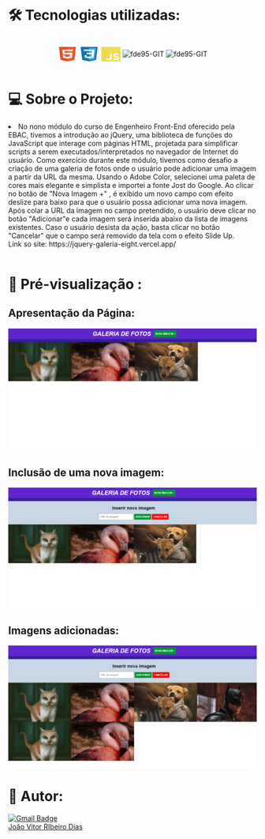 # 🛠 Tecnologias utilizadas:
<br>
<div style="display: inline_block">
  <div align="center">
  <img align="center" alt="fde95-HTML" height="30" width="40" src="https://raw.githubusercontent.com/devicons/devicon/master/icons/html5/html5-original.svg">
   <img align="center" alt="fde95-CSS" height="30" width="40" src="https://raw.githubusercontent.com/devicons/devicon/master/icons/css3/css3-original.svg">
  <img align="center" alt="fde95-JS" height="30" width="40" src="https://raw.githubusercontent.com/devicons/devicon/master/icons/javascript/javascript-plain.svg">
  <img align="center" alt="fde95-GIT" height="30" width="40" src="https://cdn.jsdelivr.net/gh/devicons/devicon/icons/git/git-original.svg">
   <img align="center" alt="fde95-GIT" height="30" width="40" src="https://camo.githubusercontent.com/ea00f04e50ce727072c4f6c93d402e6a9fdd59aeb1549d31fe6e86651256007b/68747470733a2f2f63646e2e6a7364656c6976722e6e65742f67682f64657669636f6e732f64657669636f6e2f69636f6e732f6a71756572792f6a71756572792d6f726967696e616c2e737667">

</div>
<br>

# 💻  Sobre o Projeto:
<li>No nono módulo do curso de Engenheiro Front-End oferecido pela EBAC, tivemos a introdução ao jQuery, uma biblioteca de funções do JavaScript que interage com páginas HTML, projetada para simplificar scripts a serem executados/interpretados no navegador de Internet do usuário. Como exercício durante este módulo, tivemos como desafio a criação de uma galeria de fotos onde o usuário pode adicionar uma imagem a partir da URL da mesma. Usando o Adobe Color, selecionei uma paleta de cores mais elegante e simplista e importei a fonte Jost do Google. Ao clicar no botão de "Nova Imagem +" , é exibido um novo campo com efeito deslize para baixo para que o usuário possa adicionar uma nova imagem. Após colar a URL da imagem no campo pretendido, o usuário deve clicar no botão "Adicionar"e cada imagem será inserida abaixo da lista de imagens existentes. Caso o usuário desista da ação, basta clicar no botão "Cancelar" que o campo será removido da tela com o efeito Slide Up. </br>
Link so site: https://jquery-galeria-eight.vercel.app/</li>
</br>

# 🎨 Pré-visualização :
## Apresentação da Página:
<img src="midia.redame/1.png" alt="">

## Inclusão de uma nova imagem:
<img src="midia.redame/2.png" alt="">

## Imagens adicionadas:
<img src="midia.redame/3.png" alt="">


# 🦸 Autor:
[![Gmail Badge](https://img.shields.io/badge/-joaovitordias.2b@gmail.com-c14438?style=flat-square&logo=Gmail&logoColor=white&link=mailto:joaovitordias.2b@gmail.com)](mailto:joaovitordias.2b@gmail.com)
<br/>
<a href="https://www.linkedin.com/in/jo%C3%A3o-vitor-ribeiro-dias-339a56258/" target="_blank">João Vitor RIbeiro Dias</a>

